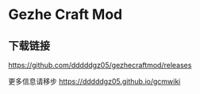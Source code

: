 # Gezhe Craft Mod

## 下载链接

https://github.com/dddddgz05/gezhecraftmod/releases

更多信息请移步 https://dddddgz05.github.io/gcmwiki
